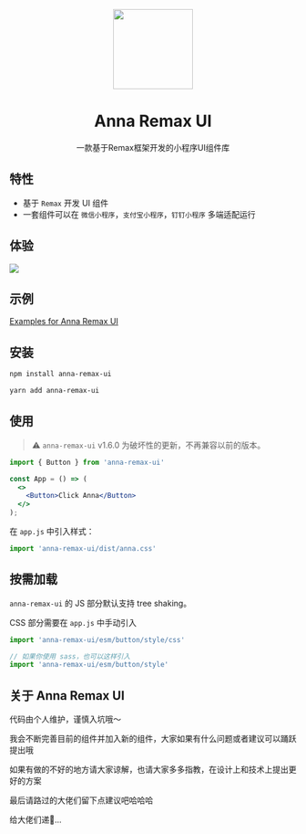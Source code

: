 <p align="center">
  <img width="140" src="https://smebimage.fuliaoyi.com/FoMXNlKdZt9UqufDkPony8ztWKsU">
</p>

<h1 align="center">Anna Remax UI</h1>

<div align="center">一款基于Remax框架开发的小程序UI组件库</div>

## 特性

- 基于 `Remax` 开发 UI 组件
- 一套组件可以在 `微信小程序`，`支付宝小程序`，`钉钉小程序` 多端适配运行

## 体验

<img src="https://smebimage.fuliaoyi.com/FrWM_L5llswAfkEfefnXKEFJwutl">

## 示例

[Examples for Anna Remax UI](https://github.com/AnnaSearl/examples-anna-remax-ui)

## 安装

```bash
npm install anna-remax-ui
```


```bash
yarn add anna-remax-ui
```

## 使用

> :warning: `anna-remax-ui`  v1.6.0 为破坏性的更新，不再兼容以前的版本。

```jsx
import { Button } from 'anna-remax-ui'

const App = () => (
  <>
    <Button>Click Anna</Button>
  </>
);
```

在 `app.js` 中引入样式：

```jsx
import 'anna-remax-ui/dist/anna.css'
```

## 按需加载

`anna-remax-ui` 的 JS 部分默认支持 tree shaking。

CSS 部分需要在 `app.js` 中手动引入

```jsx
import 'anna-remax-ui/esm/button/style/css'

// 如果你使用 sass，也可以这样引入
import 'anna-remax-ui/esm/button/style'
```

## 关于 Anna Remax UI

代码由个人维护，谨慎入坑哦～

我会不断完善目前的组件并加入新的组件，大家如果有什么问题或者建议可以踊跃提出哦

如果有做的不好的地方请大家谅解，也请大家多多指教，在设计上和技术上提出更好的方案

最后请路过的大佬们留下点建议吧哈哈哈

给大佬们递🍵...


